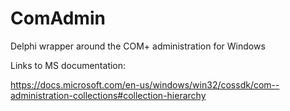 # ComAdmin
Delphi wrapper around the COM+ administration for Windows

Links to MS documentation:

https://docs.microsoft.com/en-us/windows/win32/cossdk/com--administration-collections#collection-hierarchy

